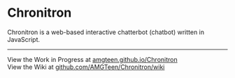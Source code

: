 # Chronitron
Chronitron is a web-based interactive chatterbot (chatbot) written in JavaScript.


---

View the Work in Progress at [amgteen.github.io/Chronitron](https://amgteen.github.io/Chronitron)  
View the Wiki at [github.com/AMGTeen/Chronitron/wiki](https://github.com/AMGTeen/Chronitron/wiki)
